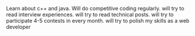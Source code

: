 Learn about c++ and java. 
Will do competitive coding regularly.
will try to read interview experiences.
will try to read technical posts.
will try to participate 4-5 contests in every month.
will try to polish my skills as a web developer
